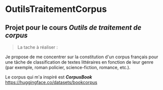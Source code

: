 # OutilsTraitementCorpus

## Projet pour le cours **_Outils de traitement de corpus_**

> La tache à réaliser :

Je propose de me concentrer sur la constitution d'un corpus français pour une tâche de classification de textes littéraires en fonction de leur genre (par exemple, roman policier, science-fiction, romance, etc.). 

Le corpus qui m'a inspiré est **_CorpusBook_** https://huggingface.co/datasets/bookcorpus


